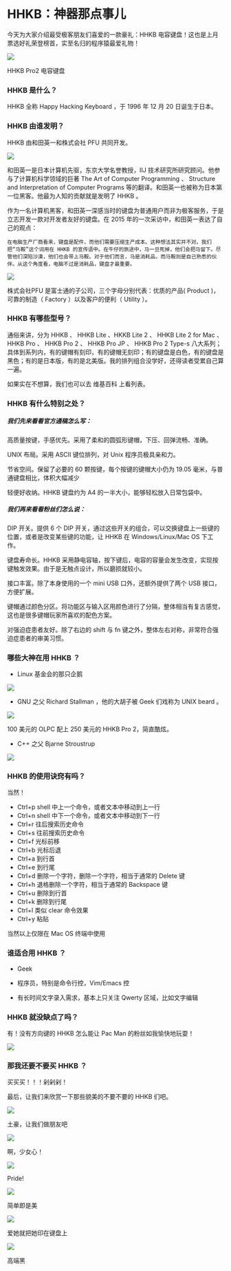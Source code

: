 # HHKB：神器那点事儿

今天为大家介绍最受极客朋友们喜爱的一款豪礼：HHKB 电容键盘！这也是上月票选好礼荣登榜首，实至名归的程序猿最爱礼物！

![](http://biangbiangpic.b0.upaiyun.com/blog/0088b903fab4c712ef7518a8ed4ea81f.jpg)

HHKB Pro2 电容键盘

### HHKB 是什么？

HHKB 全称 Happy Hacking Keyboard ，于 1996 年 12 月 20 日诞生于日本。

### HHKB 由谁发明？

HHKB 由和田英一和株式会社 PFU 共同开发。

![](http://biangbiangpic.b0.upaiyun.com/blog/eb98722db5d494178b3a8cb339e07262.jpg)

和田英一是日本计算机先驱，东京大学名誉教授，IIJ 技术研究所研究顾问。他参与了计算机科学领域的巨著 The Art of Computer Programming 、 Structure and Interpretation of Computer Programs 等的翻译。和田英一也被称为日本第一位黑客。他最为人知的贡献就是发明了 HHKB 。

作为一名计算机黑客，和田英一深感当时的键盘为普通用户而非为极客服务，于是立志开发一款对开发者友好的键盘。在 2015 年的一次采访中，和田英一表达了自己的观点：

    在电脑生产厂商看来，键盘是配件，而他们需要压缩生产成本。这种想法其实并不对。我们把“马鞍”这个词用在 HHKB 的宣传语中。在牛仔的旅途中，马一旦死掉，他们会把马留下。尽管他们深陷沙漠，他们也会带上马鞍。对于他们而言，马是消耗品，而马鞍则是自己熟悉的伙伴。从这个角度看，电脑不过是消耗品，键盘才最重要。

![](http://biangbiangpic.b0.upaiyun.com/blog/61a00ff72bc249248110167e9d64b5ce.jpg)

株式会社PFU 是富士通的子公司，三个字母分别代表：优质的产品( Product )，可靠的制造（ Factory ）以及客户的便利（ Utility ）。

### HHKB 有哪些型号？

通俗来讲，分为 HHKB 、 HHKB Lite 、HKKB Lite 2 、 HHKB Lite 2 for Mac 、 HHKB Pro 、 HHKB Pro 2 、 HHKB Pro JP 、 HHKB Pro 2 Type-s 八大系列；具体到系列内，有的键帽有刻印，有的键帽无刻印；有的键盘是白色，有的键盘是黑色；有的是日本版，有的是北美版。我的排列组合没学好，还得读者受累自己算一遍。

如果实在不想算，我们也可以去 维基百科 上看列表。

### HHKB 有什么特别之处？

##### 我们先来看看官方通稿怎么写：

高质量按键，手感优先。采用了柔和的圆弧形键帽，下压、回弹流畅、准确。

UNIX 布局。采用 ASCII 键位排列，对 Unix 程序员极具亲和力。

节省空间。保留了必要的 60 颗按键，每个按键的键帽大小仍为 19.05 毫米，与普通键盘相比，体积大幅减少

轻便好收纳。HHKB 键盘约为 A4 的一半大小，能够轻松放入日常包袋中。

##### 我们再来看看粉丝们怎么说：

DIP 开关。提供 6 个 DIP 开关，通过这些开关的组合，可以交换键盘上一些键的位置，或者是改变某些键的功能，让 HHKB 在 Windows/Linux/Mac OS 下工作。

键盘寿命长。HHKB 采用静电容轴，按下键后，电容的容量会发生改变，实现按键触发效果。由于是无触点设计，所以磨损就较小。

接口丰富。除了本身使用的一个 mini USB 口外，还额外提供了两个 USB 接口，方便扩展。

键帽通过颜色分区。将功能区与输入区用颜色进行了分隔，整体相当有复古感觉，这也是很多键帽玩家所喜欢的配色方案。

对强迫症患者友好。除了右边的 shift 与 fn 键之外，整体左右对称，非常符合强迫症患者的审美习惯。

### 哪些大神在用 HHKB ？

* Linux 基金会的那只企鹅

![](http://biangbiangpic.b0.upaiyun.com/blog/9ea0d99545ff24952286dc1f98fc01b1.jpg)

* GNU 之父 Richard Stallman ，他的大胡子被 Geek 们戏称为 UNIX beard 。

![](http://biangbiangpic.b0.upaiyun.com/blog/d76aba24b9565ef057fce23184b291e9.jpg)

100 美元的 OLPC 配上 250 美元的 HHKB Pro 2，简直酷炫。

* C++ 之父 Bjarne Stroustrup

![](http://biangbiangpic.b0.upaiyun.com/blog/668cff92bb69341e3707ae0922d13b49.jpg)

### HHKB 的使用诀窍有吗？

当然！

* Ctrl+p shell 中上一个命令，或者文本中移动到上一行
* Ctrl+n shell 中下一个命令，或者文本中移动到下一行
* Ctrl+r 往后搜索历史命令
* Ctrl+s 往前搜索历史命令
* Ctrl+f 光标前移
* Ctrl+b 光标后退
* Ctrl+a 到行首
* Ctrl+e 到行尾
* Ctrl+d 删除一个字符，删除一个字符，相当于通常的 Delete 键
* Ctrl+h 退格删除一个字符，相当于通常的 Backspace 键
* Ctrl+u 删除到行首
* Ctrl+k 删除到行尾
* Ctrl+l 类似 clear 命令效果
* Ctrl+y 粘贴

当然以上仅限在 Mac OS 终端中使用

### 谁适合用 HHKB ？

* Geek

* 程序员，特别是命令行控，Vim/Emacs 控

* 有长时间文字录入需求，基本上只关注 Qwerty 区域，比如文字编辑

### HHKB 就没缺点了吗？

有！没有方向键的 HHKB 怎么能让 Pac Man 的粉丝如我愉快地玩耍！

![](http://biangbiangpic.b0.upaiyun.com/blog/4b345a8fc08db2f215bbf342b99cc288.jpg)

### 那我还要不要买 HHKB ？

买买买！！！剁剁剁！

最后，让我们来欣赏一下那些貌美的不要不要的 HHKB 们吧。

![](http://biangbiangpic.b0.upaiyun.com/blog/f982d4771c36635a50a389f889dd8aba.jpg)

土豪，让我们做朋友吧

![](http://biangbiangpic.b0.upaiyun.com/blog/262f89564871c015d08d52bb17125958.jpg)

啊，少女心！

![](http://biangbiangpic.b0.upaiyun.com/blog/950f5e789a196bed5617386d3e7313bd.jpg)

Pride!

![](http://biangbiangpic.b0.upaiyun.com/blog/18f2e6c8400951d0e0564063543f9231.jpg)

简单即是美

![](http://biangbiangpic.b0.upaiyun.com/blog/fbcd77b97651d08b46cfccf24d4fca88.jpg)

爱她就把她印在键盘上

![](http://biangbiangpic.b0.upaiyun.com/blog/c25835e517118285a9cbfecd0baed844.jpg)

高端黑
